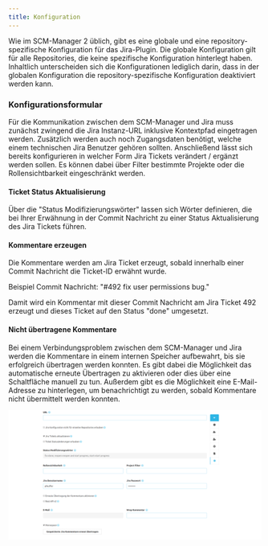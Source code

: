 ```yaml
---
title: Konfiguration
---
```

Wie im SCM-Manager 2 üblich, gibt es eine globale und eine repository-spezifische Konfiguration für das Jira-Plugin. Die globale Konfiguration gilt für alle Repositories, die keine spezifische Konfiguration hinterlegt haben. Inhaltlich unterscheiden sich die Konfigurationen lediglich darin, dass in der globalen Konfiguration die repository-spezifische Konfiguration deaktiviert werden kann. 

### Konfigurationsformular
Für die Kommunikation zwischen dem SCM-Manager und Jira muss zunächst zwingend die Jira Instanz-URL inklusive Kontextpfad eingetragen werden. Zusätzlich werden auch noch Zugangsdaten benötigt, welche einem technischen Jira Benutzer gehören sollten.
Anschließend lässt sich bereits konfigurieren in welcher Form Jira Tickets verändert / ergänzt werden sollen. Es können dabei über Filter bestimmte Projekte oder die Rollensichtbarkeit eingeschränkt werden.

#### Ticket Status Aktualisierung
Über die "Status Modifizierungswörter" lassen sich Wörter definieren, die bei Ihrer Erwähnung in der Commit Nachricht zu einer Status Aktualisierung des Jira Tickets führen.

#### Kommentare erzeugen
Die Kommentare werden am Jira Ticket erzeugt, sobald innerhalb einer Commit Nachricht die Ticket-ID erwähnt wurde.

Beispiel Commit Nachricht: "#492 fix user permissions bug."

Damit wird ein Kommentar mit dieser Commit Nachricht am Jira Ticket 492 erzeugt und dieses Ticket auf den Status "done" umgesetzt.

#### Nicht übertragene Kommentare
Bei einem Verbindungsproblem zwischen dem SCM-Manager und Jira werden die Kommentare in einem internen Speicher aufbewahrt, bis sie erfolgreich übertragen werden konnten. 
Es gibt dabei die Möglichkeit das automatische erneute Übertragen zu aktivieren oder dies über eine Schaltfläche manuell zu tun.
Außerdem gibt es die Möglichkeit eine E-Mail-Adresse zu hinterlegen, um benachrichtigt zu werden, sobald Kommentare nicht übermittelt werden konnten.

![Jira Konfiguration](assets/config.png)
